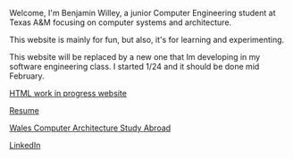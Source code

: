 Welcome, I'm Benjamin Willey, a junior Computer Engineering student at Texas A&M focusing on computer systems and architecture. 

This website is mainly for fun, but also, it's for learning and experimenting.


 This website will be replaced by a new one that Im developing in my software engineering class. I started 1/24 and it should be done mid February.
 
[HTML work in progress website](http://people.tamu.edu/~benwilley/)

[Resume](/BenWilleyResume12-22.pdf)

[Wales Computer Architecture Study Abroad](/Wales.md)

[LinkedIn](https://www.linkedin.com/in/benjamin-willey-73163a173/)
